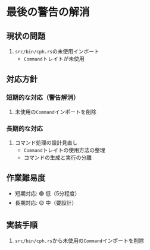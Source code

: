 # 最後の警告の解消

## 現状の問題
1. `src/bin/cph.rs`の未使用インポート
   - `Command`トレイトが未使用

## 対応方針
### 短期的な対応（警告解消）
1. 未使用の`Command`インポートを削除

### 長期的な対応
1. コマンド処理の設計見直し
   - `Command`トレイトの使用方法の整理
   - コマンドの生成と実行の分離

## 作業難易度
- 短期対応: 🟢 低（5分程度）
- 長期対応: 🟡 中（要設計）

## 実装手順
1. `src/bin/cph.rs`から未使用の`Command`インポートを削除 